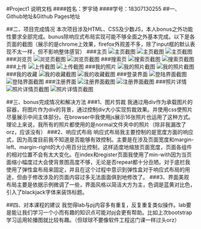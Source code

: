 #Project1 说明文档
####姓名：罗宇琦
####学号：18307130255
##一、Github地址&Github Pages地址

##二、项目完成情况
本次项目涉及HTML、CSS及少数JS，本人bonus之外功能性要求全部完成。bunus除响应式布局实现可能不够全面之外基本完成。以下是各页面的截图（展示的是chrome上效果，firefox外观差不多，除了input框的默认表现不太一样，但不影响整体感官）
###主页
![主页截图](https://github.com/lyq-keep-going/Project1/raw/master/img/pageCuts/home1.png)
![主页截图](./img/pageCuts/home2.png)
![主页截图](./img/pageCuts/home3.png)
###浏览页
![浏览页截图](./img/pageCuts/browser1.png)
![浏览页截图](./img/pageCuts/browser2.png)
###搜索页
![搜索页截图](./img/pageCuts/serach1.png)
![搜索页截图](./img/pageCuts/search2.png)
###上传
![上传截图](./img/pageCuts/upload1.png)
![上传截图](./img/pageCuts/upload2.png)
###我的照片
![我的照片截图](./img/pageCuts/mpphotos1.png)
![我的照片截图](./img/pageCuts/myphotos2.png)
###我的收藏
![我的收藏截图](./img/pageCuts/myfavourites1.png)
![我的收藏截图](./img/pageCuts/myfavourites2.png)
###登录界面
![登陆界面截图](./img/pageCuts/index1.png)
![登陆界面截图](./img/pageCuts/index2.png)
###注册界面
![注册界面截图](./img/pageCuts/register1.png)
![注册界面截图](./img/pageCuts/register2.png)
###照片详情
![照片详情页截图](./img/pageCuts/details1.png)
![照片详情页截图](./img/pageCuts/details2.png)

##三、bonus完成情况和解决方法
###1、图片剪裁
我通过用div作为承载图片的容器，将图片作为div的背景，通过控制div大小实现剪裁效果。并使用css使照片尽量展示中间主体部分。在browser中我使用js展示16张照片也运用了这种方式。理论上来说，我所有的照片都使用的是normal文件夹中的照片（除非我漏改了orz，应该没有）
###2、响应式布局
响应式布局我主要控制的是宽度方面的响应式，因为高度目前我不知道是否能够有效控制。主要是在涉及页面宽度和margin-left、margin-right的大小用百分比控制，这样适度地缩放页面宽度，页面各组件的相对位置不会有太大变化。在index和register页面我使用了min-with因为当页面缩小幅度过大会使背景图高度不够，无论是否repeat都十分丑陋。对于底栏我使用了弹性盒布局来固定，并且在这个过程中意识到弹性盒对于响应式布局的用途，但由于修改涉及的页面内容过多无法面面俱到地修改了。
###3、界面美观
布局主要是依据示例微调了一些，界面风格以简洁大方为主，色调是蓝黄对比色，引入了blackjack字体来装饰标题。

##四、对本课程的建议
我觉得lab与pj内容多有重复，反复重复类似操作。lab要是能让我们学习一个小而有趣的知识点可能对pj会更有帮助。比如上次bootstrap学习运用轮播图就比较有趣。（但球球不要像软件工程这门课一样过头orz）
